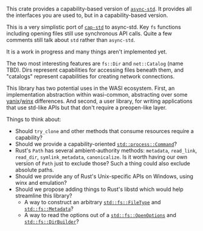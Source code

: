 This crate provides a capability-based version of [`async-std`]. It provides all the
interfaces you are used to, but in a capability-based version.

This is a very simplistic port of [`cap-std`] to async-std. Key `fs` functions
including opening files still use synchronous API calls. Quite a few comments still
talk about `std` rather than `async-std`.

[`async-std`]: https://docs.rs/async_std/
[`cap-std`]: https://docs.rs/cap_std/

It is a work in progress and many things aren't implemented yet.

The two most interesting features are `fs::Dir` and `net::Catalog` (name TBD).
Dirs represent capabilities for accessing files beneath them, and "catalogs"
represent capabilities for creating network connections.

This library has two potential uses in the WASI ecosystem. First, an implementation
abstraction within wasi-common, abstracting over some [yanix]/[winx] differences. And
second, a user library, for writing applications that use std-like APIs but that
don't require a preopen-like layer.

Things to think about:
 - Should `try_clone` and other methods that consume resources require
   a capability?
 - Should we provide a capability-oriented [`std::process::Command`]?
 - Rust's `Path` has several ambient-authority methods: `metadata`,
   `read_link`, `read_dir`, `symlink_metadata`, `canonicalize`. Is it
   worth having our own version of `Path` just to exclude those? Such a
   thing could also exclude absolute paths.
 - Should we provide any of Rust's Unix-specific APIs on Windows, using
   winx and emulation?
 - Should we propose adding things to Rust's libstd which would help streamline this library?
    - A way to construct an arbitrary [`std::fs::FileType`] and [`std::fs::Metadata`]?
    - A way to read the options out of a [`std::fs::OpenOptions`] and [`std::fs::DirBuilder`]?

[arf strings]: https://github.com/bytecodealliance/arf-strings/
[`std::process::Command`]: https://doc.rust-lang.org/std/process/struct.Command.html
[`std::fs::FileType`]: https://doc.rust-lang.org/std/fs/struct.FileType.html
[`std::fs::Metadata`]: https://doc.rust-lang.org/std/fs/struct.Metadata.html
[`std::fs::DirBuilder`]: https://doc.rust-lang.org/std/fs/struct.DirBuilder.html
[`std::fs::OpenOptions`]: https://doc.rust-lang.org/std/fs/struct.OpenOptions.html
[yanix]: https://docs.rs/yanix
[winx]: https://docs.rs/winx
